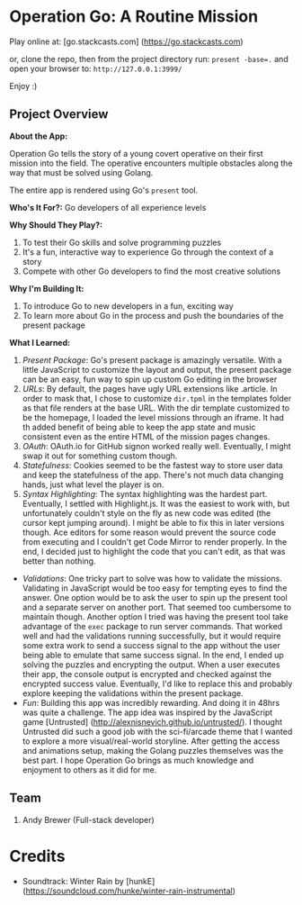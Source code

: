 # Operation Go: A Routine Mission

Play online at: [go.stackcasts.com] (https://go.stackcasts.com)

or, clone the repo, then from the project directory run:
`present -base=.`
and open your browser to: `http://127.0.0.1:3999/`

Enjoy :)

## Project Overview
**About the App:**

Operation Go tells the story of a young covert operative on their first mission into the field.  The operative encounters multiple obstacles along the way that must be solved using Golang.

The entire app is rendered using Go's `present` tool.

**Who's It For?:** Go developers of all experience levels

**Why Should They Play?:**

1. To test their Go skills and solve programming puzzles
2. It's a fun, interactive way to experience Go through the context of a story
3. Compete with other Go developers to find the most creative solutions

**Why I'm Building It:**

1. To introduce Go to new developers in a fun, exciting way
2. To learn more about Go in the process and push the boundaries of the present package

**What I Learned:**

1. *Present Package*: Go's present package is amazingly versatile.  With a little JavaScript to customize the layout and output, the present package can be an easy, fun way to spin up custom Go editing in the browser
2. *URLs*: By default, the pages have ugly URL extensions like .article.  In order to mask that, I chose to customize `dir.tpml` in the templates folder as that file renders at the base URL.  With the dir template customized to be the homepage, I loaded the level missions through an iframe.  It had th added benefit of being able to keep the app state and music consistent even as the entire HTML of the mission pages changes.
3. *OAuth*: OAuth.io for GitHub signon worked really well.  Eventually, I might swap it out for something custom though.
4. *Statefulness*: Cookies seemed to be the fastest way to store user data and keep the statefulness of the app.  There's not much data changing hands, just what level the player is on.
5. *Syntax Highlighting*: The syntax highlighting was the hardest part.  Eventually, I settled with Highlight.js.  It was the easiest to work with, but unfortunately couldn't style on the fly as new code was edited (the cursor kept jumping around).  I might be able to fix this in later versions though.  Ace editors for some reason would prevent the source code from executing and I couldn't get Code Mirror to render properly.  In the end, I decided just to highlight the code that you can't edit, as that was better than nothing.
* *Validations*: One tricky part to solve was how to validate the missions. Validating in JavaScript would be too easy for tempting eyes to find the answer.  One option would be to ask the user to spin up the present tool and a separate server on another port.  That seemed too cumbersome to maintain though.  Another option I tried was having the present tool take advantage of the `exec` package to run server commands.  That worked well and had the validations running successfully, but it would require some extra work to send a success signal to the app without the user being able to emulate that same success signal.  In the end, I ended up solving the puzzles and encrypting the output.  When a user executes their app, the console output is encrypted and checked against the encrypted success value.  Eventually, I'd like to replace this and probably explore keeping the validations within the present package.
* *Fun*: Building this app was incredibly rewarding.  And doing it in 48hrs was quite a challenge. The app idea was inspired by the JavaScript game [Untrusted] (http://alexnisnevich.github.io/untrusted/).  I thought Untrusted did such a good job with the sci-fi/arcade theme that I wanted to explore a more visual/real-world storyline.  After getting the access and animations setup, making the Golang puzzles themselves was the best part.  I hope Operation Go brings as much knowledge and enjoyment to others as it did for me.

## Team
1. Andy Brewer (Full-stack developer)

# Credits
* Soundtrack: Winter Rain by [hunkE] (https://soundcloud.com/hunke/winter-rain-instrumental)
